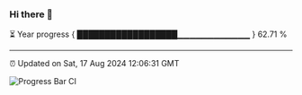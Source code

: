 ### Hi there 👋

⏳ Year progress { ██████████████████▁▁▁▁▁▁▁▁▁▁▁▁ } 62.71 %

---

⏰ Updated on Sat, 17 Aug 2024 12:06:31 GMT

![Progress Bar CI](https://github.com/liununu/liununu/workflows/Progress%20Bar%20CI/badge.svg)
